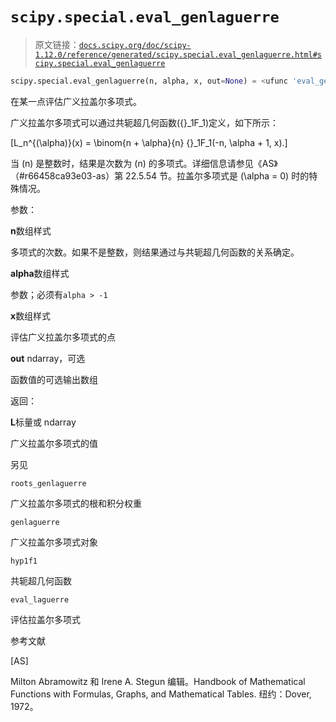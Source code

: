 # `scipy.special.eval_genlaguerre`

> 原文链接：[`docs.scipy.org/doc/scipy-1.12.0/reference/generated/scipy.special.eval_genlaguerre.html#scipy.special.eval_genlaguerre`](https://docs.scipy.org/doc/scipy-1.12.0/reference/generated/scipy.special.eval_genlaguerre.html#scipy.special.eval_genlaguerre)

```py
scipy.special.eval_genlaguerre(n, alpha, x, out=None) = <ufunc 'eval_genlaguerre'>
```

在某一点评估广义拉盖尔多项式。

广义拉盖尔多项式可以通过共轭超几何函数\({}_1F_1\)定义，如下所示：

\[L_n^{(\alpha)}(x) = \binom{n + \alpha}{n} {}_1F_1(-n, \alpha + 1, x).\]

当 \(n\) 是整数时，结果是次数为 \(n\) 的多项式。详细信息请参见《AS》（#r66458ca93e03-as）第 22.5.54 节。拉盖尔多项式是 \(\alpha = 0\) 时的特殊情况。

参数：

**n**数组样式

多项式的次数。如果不是整数，则结果通过与共轭超几何函数的关系确定。

**alpha**数组样式

参数；必须有`alpha > -1`

**x**数组样式

评估广义拉盖尔多项式的点

**out** ndarray，可选

函数值的可选输出数组

返回：

**L**标量或 ndarray

广义拉盖尔多项式的值

另见

`roots_genlaguerre`

广义拉盖尔多项式的根和积分权重

`genlaguerre`

广义拉盖尔多项式对象

`hyp1f1`

共轭超几何函数

`eval_laguerre`

评估拉盖尔多项式

参考文献

[AS]

Milton Abramowitz 和 Irene A. Stegun 编辑。Handbook of Mathematical Functions with Formulas, Graphs, and Mathematical Tables. 纽约：Dover, 1972。
